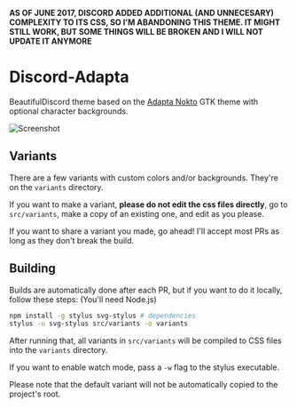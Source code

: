 **AS OF JUNE 2017, DISCORD ADDED ADDITIONAL (AND UNNECESARY) COMPLEXITY TO ITS CSS, SO I'M ABANDONING THIS THEME. IT MIGHT STILL WORK, BUT SOME THINGS WILL BE BROKEN AND I WILL NOT UPDATE IT ANYMORE**

# Discord-Adapta

BeautifulDiscord theme based on the [Adapta Nokto](https://github.com/adapta-project/adapta-gtk-theme) GTK theme with optional character backgrounds.

![Screenshot](screenshot.png)

## Variants

There are a few variants with custom colors and/or backgrounds. They're on the `variants` directory.

If you want to make a variant, **please do not edit the css files directly**, go to `src/variants`, make a copy
of an existing one, and edit as you please.

If you want to share a variant you made, go ahead! I'll accept most PRs as long as they don't break the build.

## Building

Builds are automatically done after each PR, but if you want to do it locally, follow these steps: (You'll need Node.js)

```bash
npm install -g stylus svg-stylus # dependencies
stylus -u svg-stylus src/variants -o variants
```

After running that, all variants in `src/variants` will be compiled to CSS files into the `variants` directory.

If you want to enable watch mode, pass a `-w` flag to the stylus executable.

Please note that the default variant will not be automatically copied to the project's root.
